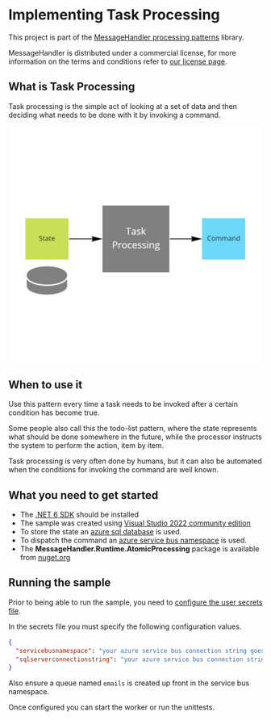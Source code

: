 # Implementing Task Processing

This project is part of the [MessageHandler processing patterns](https://www.messagehandler.net/patterns/) library.

MessageHandler is distributed under a commercial license, for more information on the terms and conditions refer to [our license page](https://www.messagehandler.net/license/).

## What is Task Processing

Task processing is the simple act of looking at a set of data and then deciding what needs to be done with it by invoking a command.

![Task Processing](./img/task-processing.jpg)

## When to use it

Use this pattern every time a task needs to be invoked after a certain condition has become true.

Some people also call this the todo-list pattern, where the state represents what should be done somewhere in the future, while the processor instructs the system to perform the action, item by item.

Task processing is very often done by humans, but it can also be automated when the conditions for invoking the command are well known.

## What you need to get started

- The [.NET 6 SDK](https://dotnet.microsoft.com/en-us/download) should be installed
- The sample was created using [Visual Studio 2022 community edition](https://visualstudio.microsoft.com/vs/)
- To store the state an [azure sql database](https://learn.microsoft.com/en-us/azure/azure-sql/database/single-database-create-quickstart?view=azuresql&tabs=azure-portal) is used.
- To dispatch the command an [azure service bus namespace](https://docs.microsoft.com/en-us/azure/service-bus-messaging/service-bus-create-namespace-portal) is used.
- The **MessageHandler.Runtime.AtomicProcessing** package is available from [nuget.org](https://www.nuget.org/packages/MessageHandler.Runtime.AtomicProcessing/)

## Running the sample

Prior to being able to run the sample, you need to [configure the user secrets file](https://docs.microsoft.com/en-us/aspnet/core/security/app-secrets?view=aspnetcore-6.0&tabs=windows#manage-user-secrets-with-visual-studio).

In the secrets file you must specify the following configuration values.

```JSON
{
  "servicebusnamespace": "your azure service bus connection string goes here",
  "sqlserverconnectionstring": "your azure service bus connection string goes here"
}
```

Also ensure a queue named `emails` is created up front in the service bus namespace.

Once configured you can start the worker or run the unittests.

<!-- ## Designed with testing in mind

MessageHandler is intented to be test friendly.

This sample contains plenty of ideas on how to test a task processing without requiring a dependency on an actual servicebus namespace, and thus keep the tests fast.

- [Unit tests](/src/Tests/UnitTests): To test the actual logic in the task processing. Unit tests should make up the bulk of all tests in the system.
- [Component tests](/src/Tests/ComponentTests): To test the api used to expose the task processing.
- [Contract tests](/src/Tests/ContractTests): To verify that the test doubles used in the unit and component tests are behaving the same as an actual dependency would. Note: contract verification files are often shared between producers and consumers of the contract.

## How to implement it yourself

Check out [this how to guide](https://www.messagehandler.net/docs/guides/event-sourcing/task-processing/) to learn how to implement this pattern. -->